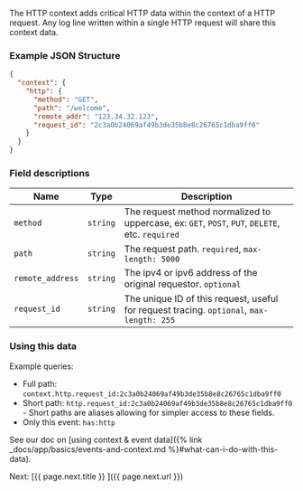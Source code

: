 The HTTP context adds critical HTTP data within the context of a HTTP request. Any log line
written within a single HTTP request will share this context data.


### Example JSON Structure

```json
{
  "context": {
    "http": {
      "method": "GET",
      "path": "/welcome",
      "remote_addr": "123.34.32.123",
      "request_id": "2c3a0b24069af49b3de35b8e8c26765c1dba9ff0"
    }
  }
}
```


### Field descriptions

Name | Type | Description
-----|------|------------
`method` | `string` | The request method normalized to uppercase, ex: `GET`, `POST`, `PUT`, `DELETE`, etc. `required`
`path` | `string` | The request path. `required`, `max-length: 5000`
`remote_address` | `string` | The ipv4 or ipv6 address of the original requestor. `optional`
`request_id` | `string` | The unique ID of this request, useful for request tracing. `optional`, `max-length: 255`


### Using this data

Example queries:

* Full path: `context.http.request_id:2c3a0b24069af49b3de35b8e8c26765c1dba9ff0`
* Short path: `http.request_id:2c3a0b24069af49b3de35b8e8c26765c1dba9ff0` - Short paths are aliases allowing for simpler access to these fields.
* Only this event: `has:http`

See our doc on [using context & event data]({% link _docs/app/basics/events-and-context.md %}#what-can-i-do-with-this-data).


<div class="next">
  Next: [{{ page.next.title }} <i class="fa fa-arrow-circle-right" aria-hidden="true"></i>]({{ page.next.url }})
</div>